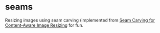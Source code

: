 # seams

Resizing images using seam carving (implemented from [Seam Carving for Content-Aware Image Resizing](http://graphics.cs.cmu.edu/courses/15-463/2007_fall/hw/proj2/imret.pdf) for fun.
